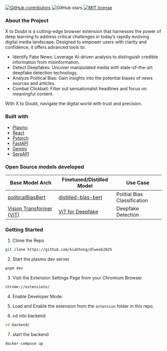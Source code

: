 [![GitHub contributors](https://img.shields.io/github/contributors/kiahhong/dlweek2025.svg)](https://github.com/kiahhong/dlweek2025/graphs/contributors)
![GitHub stars](https://img.shields.io/github/stars/kiahhong/dlweek2025.svg)
[![MIT license](https://img.shields.io/github/license/kiahhong/dlweek2025.svg)](https://github.com/kiahhong/dlweek2025/blob/main/LICENSE)

### About the Project
X to Doubt is a cutting-edge browser extension that harnesses the power of deep learning to address critical challenges in today’s rapidly evolving digital media landscape. Designed to empower users with clarity and confidence, it offers advanced tools to:

- Identify Fake News: Leverage AI-driven analysis to distinguish credible information from misinformation.
- Detect Deepfakes: Uncover manipulated media with state-of-the-art deepfake detection technology.
- Analyze Political Bias: Gain insights into the potential biases of news sources and articles.
- Combat Clickbait: Filter out sensationalist headlines and focus on meaningful content.

With X to Doubt, navigate the digital world with trust and precision.

### Built with
- [Plasmo](https://docs.plasmo.com/)
- [React](https://react.dev/)
- [Pytorch](https://pytorch.org/)
- [FastAPI](https://fastapi.tiangolo.com/)
- [Gemini](https://cloud.google.com/vertex-ai?hl=en)
- [SerpAPI](https://serpapi.com/)

### Open Source models developed
| Base Model Arch | Finetuned/Distilled Model | Use Case |
| -------------- | ------------------------- | -------- |
| [politicalBiasBert](https://huggingface.co/bucketresearch/politicalBiasBERT) | [distilled-bias-bert](https://huggingface.co/KiahHong/distilled-bias-bert) | Politial Bias Classification |
| [Vision Transformer (ViT) ](https://huggingface.co/google/vit-base-patch16-224) | [ViT for Deepfake](https://huggingface.co/O-ww-O/custom-vit) | Deepfake Detection |

### Getting Started
1. Clone the Repo
```sh
git clone https://github.com/kiahhong/dlweek2025
```

2. Start the plasmo dev server
```sh
pnpm dev
```

3. Visit the Extension Settings Page from your Chromium Browser.
```sh
chrome://extensions/
```
   
4. Enable Developer Mode.
   
5. Load and Enable the extension from the `extension` folder in this repo.

6. cd into backend
```sh
cd backend/
```

7. start the backend
```
docker-compose up
```
